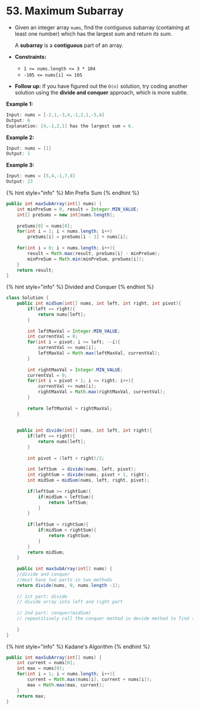 # 53. Maximum Subarray

*   Given an integer array `nums`, find the contiguous subarray (containing at least one number) which has the largest sum and return _its sum_.

    A **subarray** is a **contiguous** part of an array.
* **Constraints:**
  * `1 <= nums.length <= 3 * 104`
  * `-105 <= nums[i] <= 105`
* **Follow up:** If you have figured out the `O(n)` solution, try coding another solution using the **divide and conquer** approach, which is more subtle.

**Example 1:**

```java
Input: nums = [-2,1,-3,4,-1,2,1,-5,4]
Output: 6
Explanation: [4,-1,2,1] has the largest sum = 6.
```

**Example 2:**

```java
Input: nums = [1]
Output: 1
```

**Example 3:**

```java
Input: nums = [5,4,-1,7,8]
Output: 23
```

{% hint style="info" %}
Min Prefix Sum
{% endhint %}

```java
public int maxSubArray(int[] nums) {
    int minPreSum = 0, result = Integer.MIN_VALUE;
    int[] preSums = new int[nums.length];
    
    preSums[0] = nums[0];
    for(int i = 1; i < nums.length; i++)
        preSums[i] = preSums[i - 1] + nums[i];
    
    for(int i = 0; i < nums.length; i++){
        result = Math.max(result, preSums[i] - minPreSum);
        minPreSum = Math.min(minPreSum, preSums[i]);
    }
    return result;
}
```

{% hint style="info" %}
Divided and Conquer
{% endhint %}

```java
class Solution {
    public int midSum(int[] nums, int left, int right, int pivot){
        if(left == right){
            return nums[left];
        }
    
        int leftMaxVal = Integer.MIN_VALUE;
        int currentVal = 0;
        for(int i = pivot; i >= left; --i){
            currentVal += nums[i];
            leftMaxVal = Math.max(leftMaxVal, currentVal);
        }
        
        int rightMaxVal = Integer.MIN_VALUE;
        currentVal = 0;
        for(int i = pivot + 1; i <= right; i++){
            currentVal += nums[i];
            rightMaxVal = Math.max(rightMaxVal, currentVal);
        }
        
        return leftMaxVal + rightMaxVal;
    }
    
    
    public int divide(int[] nums, int left, int right){
        if(left == right){
            return nums[left];
        }
        
        int pivot = (left + right)/2;
        
        int leftSum  = divide(nums, left, pivot);
        int rightSum = divide(nums, pivot + 1, right);
        int midSum = midSum(nums, left, right, pivot);
        
        if(leftSum >= rightSum){
            if(midSum < leftSum){
                return leftSum;
            }
        }
        
        if(leftSum < rightSum){
            if(midSum < rightSum){
                return rightSum;
            }
        }
        return midSum;
    }
    
    public int maxSubArray(int[] nums) {
    //divide and conquer
    //must have two parts in two methods
    return divide(nums, 0, nums.length -1);
        
    // 1st part: divide
    // divide array into left and right part    
        
    // 2nd part: conquer(midSum)
    // repeatitively call the conquer method in devide method to find the desired conditon and return 
        
    }
}
```

{% hint style="info" %}
Kadane's Algorithm
{% endhint %}

```java
public int maxSubArray(int[] nums) {
    int current = nums[0];
    int max = nums[0];
    for(int i = 1; i < nums.length; i++){
        current = Math.max(nums[i], current + nums[i]);
        max = Math.max(max, current);
    }
    return max;
}
```
